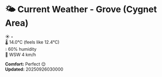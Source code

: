 # 🌤️ Current Weather - Grove (Cygnet Area)

☀️ **-**  
🌡️ 14.0°C (feels like 12.4°C)  
💧 60% humidity  
💨 WSW 4 km/h  

**Comfort:** Perfect 😌  
**Updated:** 20250926030000
